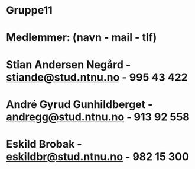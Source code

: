 # Gruppe11

# Medlemmer: (navn - mail - tlf)
# Stian Andersen Negård - stiande@stud.ntnu.no - 995 43 422
# André Gyrud Gunhildberget - andregg@stud.ntnu.no - 913 92 558
# Eskild Brobak - eskildbr@stud.ntnu.no - 982 15 300
